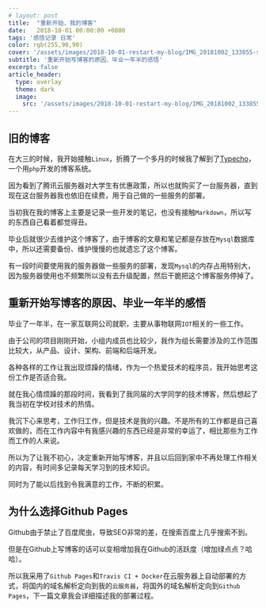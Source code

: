 ```yaml
---
# layout: post
title:  "重新开始，我的博客"
date:   2018-10-01 00:00:00 +0800
tags: '感悟记录 日常'
color: rgb(255,90,90)
cover: '/assets/images/2018-10-01-restart-my-blog/IMG_20181002_133855-squashed.jpg'
subtitle: '重新开始写博客的原因、毕业一年半的感悟'
excerpt: false
article_header:
  type: overlay
  theme: dark
  image:
    src: '/assets/images/2018-10-01-restart-my-blog/IMG_20181002_133855-squashed.jpg'
---
```


## 旧的博客

在大三的时候，我开始接触`Linux`，折腾了一个多月的时候我了解到了[Typecho](http://typecho.org/)，一个用`php`开发的博客系统。



因为看到了腾讯云服务器对大学生有优惠政策，所以也就购买了一台服务器，直到现在这台服务器我也依旧在续费，用于自己做的一些服务的部署。



当初我在我的博客上主要是记录一些开发的笔记，也没有接触`Markdown`，所以写的东西自己看着都觉得丑。

毕业后就很少去维护这个博客了，由于博客的文章和笔记都是存放在`Mysql`数据库中，所以还需要备份、维护慢慢的也就遗忘了这个博客。



有一段时间要使用我的服务器做一些服务的部署，发现`Mysql`的内存占用特别大，因为服务器使用也不频繁所以没有去升级配置，然后干脆把这个博客服务停掉了。



## 重新开始写博客的原因、毕业一年半的感悟

毕业了一年半，在一家互联网公司就职，主要从事物联网`IOT`相关的一些工作。  

由于公司的项目刚刚开始，小组内成员也比较少，我作为组长需要涉及的工作范围比较大，从产品、设计、架构、前端和后端开发。

各种各样的工作让我出现烦躁的情绪，作为一个热爱技术的程序员，我开始思考这份工作是否适合我。

就在我心情烦躁的那段时间，我看到了我同届的大学同学的技术博客，然后想起了我当初在学校对技术的热情。

我沉下心来思考，工作归工作，但是技术是我的兴趣。不是所有的工作都是自己喜欢做的，而在工作内容中有我感兴趣的东西已经是非常的幸运了，相比那些为工作而工作的人来说。

所以为了让我不初心，决定重新开始写博客，并且以后回到家中不再处理工作相关的内容，有时间多记录每天学习到的技术知识。

同时为了能以后找到令我满意的工作，不断的积累。

## 为什么选择Github Pages

Github由于禁止了百度爬虫，导致SEO非常的差，在搜索百度上几乎搜索不到。

但是在Github上写博客的话可以变相增加我在Github的活跃度（增加绿点点？哈哈）。

所以我采用了`Github Pages`和`Travis CI + Docker`在云服务器上自动部署的方式，将国内的域名解析定向到我的`云服务器`，将国外的域名解析定向到`Github Pages`，下一篇文章我会详细描述我的部署过程。
